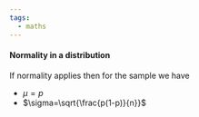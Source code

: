 ```yaml
---
tags:
  - maths
---
```

#### Normality in a distribution
If normality applies then for the sample we have 
- $\mu = p$
- $\sigma=\sqrt{\frac{p(1-p)}{n}}$

